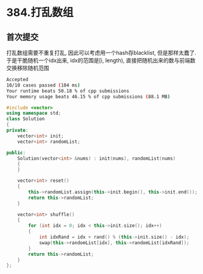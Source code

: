 # 384.打乱数组

## 首次提交

打乱数组需要不重复打乱, 因此可以考虑用一个hash存blacklist, 但是那样太蠢了. 于是干脆随机一个idx出来, idx的范围是[i, length), 直接把随机出来的数与前端数交换移除随机范围

```sh
Accepted
10/10 cases passed (104 ms)
Your runtime beats 50.18 % of cpp submissions
Your memory usage beats 46.15 % of cpp submissions (88.1 MB)
```

```c++
#include <vector>
using namespace std;
class Solution
{
private:
    vector<int> init;
    vector<int> randomList;

public:
    Solution(vector<int> &nums) : init(nums), randomList(nums)
    {
    }

    vector<int> reset()
    {
        this->randomList.assign(this->init.begin(), this->init.end());
        return this->randomList;
    }

    vector<int> shuffle()
    {
        for (int idx = 0; idx < this->init.size(); idx++)
        {
            int idxRand = idx + rand() % (this->init.size() - idx);
            swap(this->randomList[idx], this->randomList[idxRand]);
        }
        return this->randomList;
    }
};
```
